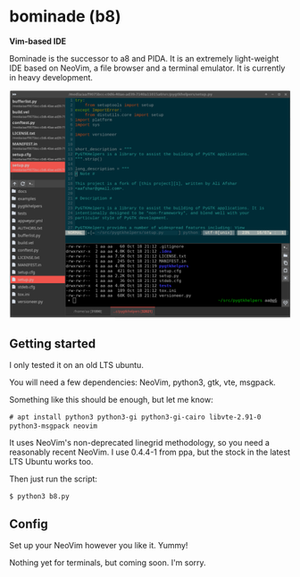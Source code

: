 # bominade (b8)

**Vim-based IDE**

Bominade is the successor to a8 and PIDA. It is an extremely light-weight IDE
based on NeoVim, a file browser and a terminal emulator. It is currently in
heavy development.

![Bominade screenshot](tools/screenshot.png)

## Getting started

I only tested it on an old LTS ubuntu.

You will need a few dependencies: NeoVim, python3, gtk, vte, msgpack.

Something like this should be enough, but let me know:

```
# apt install python3 python3-gi python3-gi-cairo libvte-2.91-0 python3-msgpack neovim
```

It uses NeoVim's non-deprecated linegrid methodology, so you need a reasonably
recent NeoVim. I use 0.4.4-1 from ppa, but the stock in the latest LTS Ubuntu
works too.

Then just run the script:

```
$ python3 b8.py
```

## Config

Set up your NeoVim however you like it. Yummy!

Nothing yet for terminals, but coming soon. I'm sorry.
